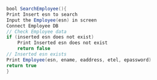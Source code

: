 ``` java
bool SearchEmployee(){
Print Insert esn to search
Input the Employee(esn) in screen
Connect Employee DB 
// Check Employee data
if (inserted esn does not exist)
	Print Inserted esn does not exist
	return false
// Inserted esn exists
Print Employee(esn, ename, eaddress, etel, epassword)
return true
}
```
<!--stackedit_data:
eyJoaXN0b3J5IjpbLTk1NjQwNTkyMF19
-->